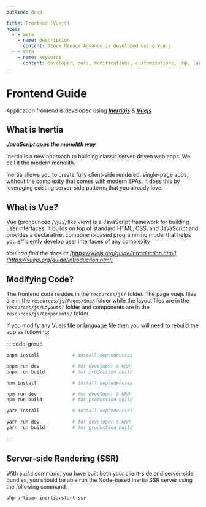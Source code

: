 ```yaml
---
outline: deep

title: Frontend (Vuejs)
head:
  - - meta
    - name: description
      content: Stock Manage Advance is developed using Vuejs
  - - meta
    - name: keywords
      content: developer, docs, modifications, customizations, php, laravel, vuejs, inertia, tecdiay
---
```


# Frontend Guide

Application frontend is developed using **_[Inertiajs](https://inertiajs.com/)_** & **_[Vuejs](https://vuejs.org)_**

## What is Inertia

**_JavaScript apps the monolith way_**

Inertia is a new approach to building classic server-driven web apps. We call it the modern monolith.

Inertia allows you to create fully client-side rendered, single-page apps, without the complexity that comes with modern SPAs. It does this by leveraging existing server-side patterns that you already love.

## What is Vue?​

Vue (pronounced /vjuː/, like view) is a JavaScript framework for building user interfaces. It builds on top of standard HTML, CSS, and JavaScript and provides a declarative, component-based programming model that helps you efficiently develop user interfaces of any complexity

_You can find the docs at [https://vuejs.org/guide/introduction.html](https://vuejs.org/guide/introduction.html)_

## Modifying Code?

The frontend code resides in the `resources/js/` folder. The page vuejs files are in the `resources/js/Pages/Sma/` folder while the layout files are in the `resources/js/Layouts/` folder and components are in the `resources/js/Components/` folder.

If you modify any Vuejs file or language file then you will need to rebuild the app as following:

::: code-group

```sh [pnpm]
pnpm install            # install dependencies

pnpm run dev            # for developer & HRM
pnpm run build          # for production build
```

```sh [npm]
npm install             # install dependencies

npm run dev             # for developer & HRM
npm run build           # for production build
```

```sh [yarn]
yarn install            # install dependencies

yarn run dev            # for developer & HRM
yarn run build          # for production build
```

:::

## Server-side Rendering (SSR)

With `build` command, you have built both your client-side and server-side bundles, you should be able run the Node-based Inertia SSR server using the following command.

```sh
php artisan inertia:start-ssr
```
